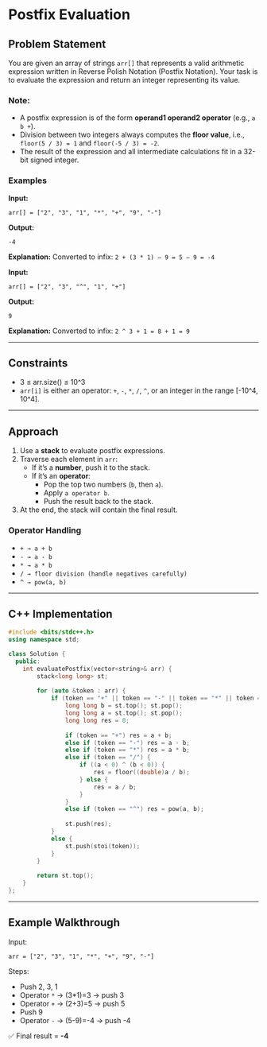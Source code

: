 # Postfix Evaluation

## Problem Statement
You are given an array of strings `arr[]` that represents a valid arithmetic expression written in Reverse Polish Notation (Postfix Notation). Your task is to evaluate the expression and return an integer representing its value.

### Note:
- A postfix expression is of the form **operand1 operand2 operator** (e.g., `a b +`).
- Division between two integers always computes the **floor value**, i.e., `floor(5 / 3) = 1` and `floor(-5 / 3) = -2`.
- The result of the expression and all intermediate calculations fit in a 32-bit signed integer.

### Examples
**Input:**
```
arr[] = ["2", "3", "1", "*", "+", "9", "-"]
```
**Output:**
```
-4
```
**Explanation:**
Converted to infix: `2 + (3 * 1) – 9 = 5 – 9 = -4`

**Input:**
```
arr[] = ["2", "3", "^", "1", "+"]
```
**Output:**
```
9
```
**Explanation:**
Converted to infix: `2 ^ 3 + 1 = 8 + 1 = 9`

---

## Constraints
- 3 ≤ arr.size() ≤ 10^3
- `arr[i]` is either an operator: `+`, `-`, `*`, `/`, `^`, or an integer in the range [-10^4, 10^4].

---

## Approach
1. Use a **stack** to evaluate postfix expressions.
2. Traverse each element in `arr`:
   - If it’s a **number**, push it to the stack.
   - If it’s an **operator**:
     - Pop the top two numbers (`b`, then `a`).
     - Apply `a operator b`.
     - Push the result back to the stack.
3. At the end, the stack will contain the final result.

### Operator Handling
- `+ → a + b`
- `- → a - b`
- `* → a * b`
- `/ → floor division (handle negatives carefully)`
- `^ → pow(a, b)`

---

## C++ Implementation
```cpp
#include <bits/stdc++.h>
using namespace std;

class Solution {
  public:
    int evaluatePostfix(vector<string>& arr) {
        stack<long long> st;
        
        for (auto &token : arr) {
            if (token == "+" || token == "-" || token == "*" || token == "/" || token == "^") {
                long long b = st.top(); st.pop();
                long long a = st.top(); st.pop();
                long long res = 0;
                
                if (token == "+") res = a + b;
                else if (token == "-") res = a - b;
                else if (token == "*") res = a * b;
                else if (token == "/") {
                    if ((a < 0) ^ (b < 0)) {
                        res = floor((double)a / b);
                    } else {
                        res = a / b;
                    }
                }
                else if (token == "^") res = pow(a, b);
                
                st.push(res);
            }
            else {
                st.push(stoi(token));
            }
        }
        
        return st.top();
    }
};
```

---

## Example Walkthrough
Input:
```
arr = ["2", "3", "1", "*", "+", "9", "-"]
```
Steps:
- Push 2, 3, 1
- Operator `*` → (3*1)=3 → push 3
- Operator `+` → (2+3)=5 → push 5
- Push 9
- Operator `-` → (5-9)=-4 → push -4

✅ Final result = **-4**
